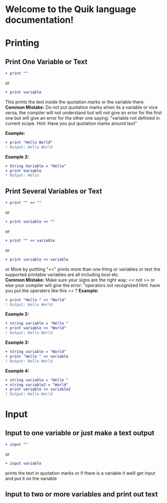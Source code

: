 # Welcome to the Quik language documentation!

# Printing
## Print One Variable or Text
```diff
+ print "" 
```
or
```diff
+ print variable
```
This prints the text inside the quotation marks or the variable there.\
**Common Mistake:** Do not put quotation marks when its a variable  or vice versa, the compiler will not understand but will not give an error for the first one but will give an error for the other one saying: "variable not definied in current scope. Hint: Have you put quotation marks around text"

**Example:**
```diff
+ print "Hello World" 
! Output: Hello World
```
**Example 2:**
```diff
+ String Variable = "Hello"
+ print Variable 
! Output: Hello
```


## Print Several Variables or Text

```diff
+ print "" << ""
```
or
```diff
+ print variable << ""
```
or
```diff
+ print "" << variable
```
or
```diff
+ print variable << variable
```
or More by puttting "<<"
prints more than one thing or variables or text the supported printable variables are all including bool etc.\
**Common Mistake:** Make sure your signs are the right way: << not >> or else your compiler will give the error: "operators not recognized Hint: have you put the operaters like this << ?
**Example:**
```diff
+ print "Hello " << "World"
! Output: Hello World
```
**Example 2:**
```diff
+ string variable = "Hello "
+ print variable << "World"
! Output: Hello World
```

**Example 3:**
```diff
+ string variable = "World"
+ print "Hello " << variable
! Output: Hello World
```
**Example 4:**
```diff
+ string variable = "Hello "
+ string variable2 = "World"
+ print variable << variable2
! Output: Hello World
```

# Input
## Input to one variable or just make a text output
```diff
+ input "" 
```
or
```diff
+ input variable
```
prints the text in quotation marks or if there is a variable it weill get input and put it on the variable
## Input to two or more variables and print out text
